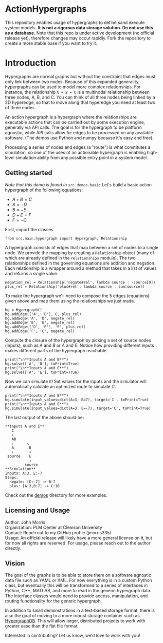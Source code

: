 # ActionHypergraphs
This repository enables usage of hypergraphs to define sand execute system models. **It is not a rigorous data storage solution. Do not use this as a database.** Note that this repo is under active development (no official release yet), therefore changes may occur rapidly. Fork the repository to create a more stable base if you want to try it.

# Introduction
Hypergraphs are normal graphs but without the constraint that edges must only link between two nodes. Because of this expanded generality, hypergraphs can be used to model more complex relationships. For instance, the relationship `A + B = C` is a multinodal relationship between three nodes, A, B, and C. You can think of all three nodes being linked by a 2D hyperedge, so that to move along that hyperedge you need at least two of three nodes. 

An action hypergraph is a hypergraph where the relationships are executable actions that can be carried out by some execution engine, generally via API calls. The goal is for the hypergraph to be platform agnostic, while API calls allow for edges to be processed on any available software. (The demos use Python and numpy because it's easy and free). 

Processing a series of nodes and edges (a "route") is what constitutes a simulation, so one of the uses of an actionable hypergraph is enabling high-level simulation ability from any possible entry point in a system model.

## Getting started
*Note that this demo is found in `src.demos.basic`*
Let's build a basic action hypergraph of the following equations:
- $A + B = C$
- $A = -D$
- $B = -E$
- $D + E = F$  
- $F = -C$

First, import the classes. 
```[python]
from src.main.hypergraph import Hypergraph, Relationship
```

A hypergraph consists of edges that map between a set of nodes to a single node. We provide the mapping by creating a `Relationship` object (many of which are already defined in the `relationships` module). The two relationships defined in the governing equations are addition and negation. Each relationship is a wrapper around a method that takes in a list of values and returns a single value.
```[python]
negation_rel = Relationship('negate#rel', lambda source : -source[0])
plus_rel = Relationship('plus#rel', lambda source : sum(source))
```

To make the hypergraph we'll need to compose the 5 edges (equations) given above and map them using the relationships we just made.
```[python]
hg = Hypergraph()
hg.addEdge(['A', 'B'], C, plus_rel)
hg.addEdge('A', 'D', negate_rel)
hg.addEdge('B', 'E', negate_rel)
hg.addEdge(['D', 'E'], 'F', plus_rel)
hg.addEdge('F', 'C', negate_rel)
```

Compute the closure of the hypergraph by picking a set of source nodes (inputs), such as $A$ and $B$ or $A$ and $E$. Notice how providing different inputs makes different parts of the hypergraph reachable.
```[python]
print("\n**Inputs A and B**")
hg.solve(['A', 'B'], toPrint=True)
print("\n**Inputs A and E**")
hg.solve(['A', 'E'], toPrint=True)
```

Now we can simulate it! Set values for the inputs and the simulator will automatically calulate an optimized route to simulate $C$. 
```[python]
print("\n**Inputs A and B**")
hg.simulate(input_values=dict(A=3, B=7), target='C', toPrint=True)
print("\n**Inputs A and E**")
hg.simulate(input_values=dict(A=3, E=-7), target='C', toPrint=True)
```

The last output of the above should be:
```
**Inputs A and E**
   C                    
   ↓                    
   AB                   
   ↓      ↘             
   A       B            
   ↓       ↓            
 source    E            
           ↓            
         source         
**Simulation**
Inputs: A:3, E:-7
Steps:
  negate: [E:-7] -> B:7
  plus: [A:3,B:7] -> C:10
```

Check out the  [demos](https://github.com/jmorris335/ActionHypergraphs/tree/main/src/demos) directory for more examples.

## Licensing and Usage
Author: John Morris  
Organization: PLM Center at Clemson University  
Contact: Reach out to my GitHub profile (jmorris335)  
Usage: An official release will likely have a more general license on it, but for now all rights are reserved. For usage, please reach out to the author directly.

## Vision
The goal of the graphs is to be able to store them on a software agnostic data file such as YAML or XML. For now everything is in a custom Python class, but eventually this will be transformed to a series of interfaces in Python, C++, MATLAB, and more to read in the generic hypergraph data. The interface classes would need to provide access, manipulation, and routing functionality for the generic hypergraph. 

In addition to small demonstrations in a text-based storage format, there is also the goal of moving to a more robust storage container such as [HypergraphDB](https://hypergraphdb.org/?project=hypergraphdb&page=Home). This will allow larger, distributed projects to work with greater ease than the flat file format.

Interested in contributing? Let us know, we'd love to work with you!
